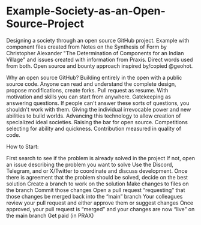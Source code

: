 # Example-Society-as-an-Open-Source-Project
Designing a society through an open source GitHub project. Example with component files created from Notes on the Synthesis of Form by Christopher Alexander "The Determination of Components for an Indian Village" and issues created with information from Praxis. Direct words used from both. Open source and bounty approach inspired by/copied @geohot.

Why an open source GitHub?
Building entirely in the open with a public source code. Anyone can read and understand the complete design, propose modifications, create forks. Pull request as resume. With motivation and skills you can start from anywhere. Gatekeeping as answering questions. If people can't answer these sorts of questions, you shouldn't work with them. Giving the individual irrevocable power and new abilities to build worlds. Advancing this technology to allow creation of specialized ideal societies. Raising the bar for open source. Competitions selecting for ability and quickness. Contribution measured in quality of code. 

How to Start:

First search to see if the problem is already solved in the project
If not, open an issue describing the problem you want to solve
Use the Discord, Telegram, and or X/Twitter to coordinate and discuss development.
Once there is agreement that the problem should be solved, decide on the best solution
Create a branch to work on the solution
Make changes to files on the branch
Commit those changes
Open a pull request “requesting” that those changes be merged back into the “main” branch
Your colleagues review your pull request and either approve them or suggest changes
Once approved, your pull request is “merged” and your changes are now “live” on the main branch
Get paid (in PRAX)



